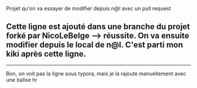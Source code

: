 Projet qu'on va essayer de modifier depuis n@l avec un pull request

Cette ligne est ajouté dans une branche du projet forké par NicoLeBelge --> réussite.
On va ensuite modifier depuis le local de n@l. C'est parti mon kiki après cette ligne.
-----------------------------------------------------------------------------------

<hr/>

Bon, on voit pas la ligne sous typora, mais je la rajoute manuellement avec une balise hr
